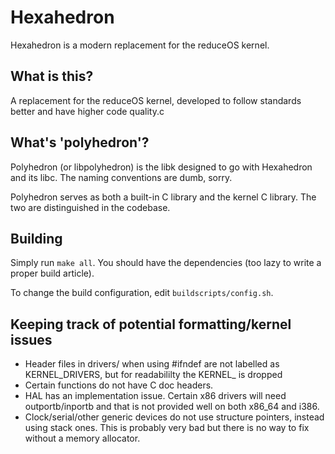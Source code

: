 # Hexahedron
Hexahedron is a modern replacement for the reduceOS kernel.

## What is this?
A replacement for the reduceOS kernel, developed to follow standards better and have higher code quality.c

## What's 'polyhedron'?
Polyhedron (or libpolyhedron) is the libk designed to go with Hexahedron and its libc. The naming conventions are dumb, sorry.

Polyhedron serves as both a built-in C library and the kernel C library. The two are distinguished in the codebase.

## Building
Simply run `make all`. You should have the dependencies (too lazy to write a proper build article).

To change the build configuration, edit `buildscripts/config.sh`.


## Keeping track of potential formatting/kernel issues
- Header files in drivers/ when using #ifndef are not labelled as KERNEL_DRIVERS, but for readabililty the KERNEL_ is dropped
- Certain functions do not have C doc headers.
- HAL has an implementation issue. Certain x86 drivers will need outportb/inportb and that is not provided well on both x86_64 and i386.
- Clock/serial/other generic devices do not use structure pointers, instead using stack ones. This is probably very bad but there is no way to fix without a memory allocator.